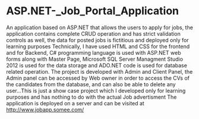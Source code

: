 # ASP.NET-_Job_Portal_Application
An application based on ASP.NET that allows the users to apply for jobs, the application contains complete CRUD operation and has strict validation controls as well, the data for posted jobs is fictitious and deployed only for learning purposes
Technically, I have used HTML and CSS for the frontend and for Backend, C# programming language is used with ASP.NET web forms along with Master Page, Microsoft SQL Server Managment Studio 2012 is used for the data storage and ADO.NET code is used for database related operation. The project is developed with Admin and Client Panel, the Admin panel can be accessed by Web owner in order to access the CVs of the candidates from the database, and can also be able to delete any user...This is just a show case project which I developed only for learning purposes and has nothing to do with the actual Job advertisment
The application is deployed on a server and can be visited at http://www.jobapp.somee.com/
